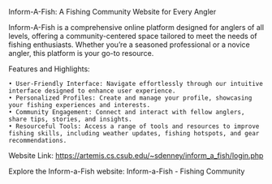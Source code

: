 Inform-A-Fish: A Fishing Community Website for Every Angler

Inform-A-Fish is a comprehensive online platform designed for anglers of all levels, offering a community-centered space tailored to meet the needs of fishing enthusiasts. Whether you’re a seasoned professional or a novice angler, this platform is your go-to resource.

Features and Highlights:

	• User-Friendly Interface: Navigate effortlessly through our intuitive interface designed to enhance user experience.
	• Personalized Profiles: Create and manage your profile, showcasing your fishing experiences and interests.
	• Community Engagement: Connect and interact with fellow anglers, share tips, stories, and insights.
	• Resourceful Tools: Access a range of tools and resources to improve fishing skills, including weather updates, fishing hotspots, and gear recommendations.

Website Link: https://artemis.cs.csub.edu/~sdenney/inform_a_fish/login.php

Explore the Inform-a-Fish website: Inform-a-Fish - Fishing Community
